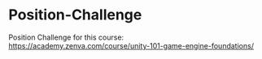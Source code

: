 # Position-Challenge
 Position Challenge for this course:
https://academy.zenva.com/course/unity-101-game-engine-foundations/